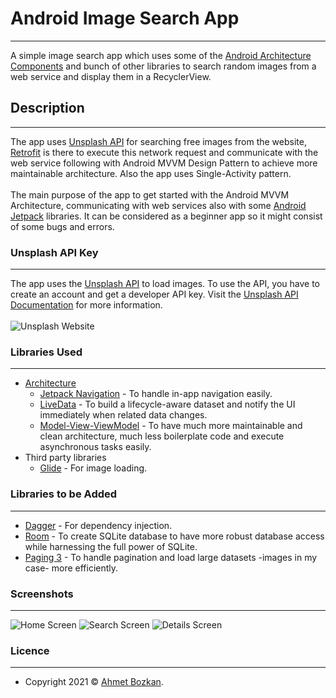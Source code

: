 # Android Image Search App 
---
A simple image search app which uses some of the <a href="https://developer.android.com/jetpack/guide" target="_blank">Android Architecture Components</a> and bunch of
other libraries to search random images from a web service and display them in a RecyclerView.

## Description
---
The app uses <a href="https://unsplash.com/" target="_blank">Unsplash API</a> for searching free images from the website, <a href="https://square.github.io/retrofit/" target="_blank">Retrofit</a> is there to execute this network request and communicate with the web service following with Android MVVM Design Pattern to achieve more maintainable architecture. Also the app uses Single-Activity pattern.
</br></br>
The main purpose of the app to get started with the Android MVVM Architecture, communicating with web services also with some <a href="https://developer.android.com/jetpack" target="_blank">Android Jetpack</a> libraries. It can be considered as a beginner app so it might consist of some bugs and errors.

### Unsplash API Key
---
The app uses the <a href="https://unsplash.com/" target="_blank">Unsplash API</a> to load images. To use the API, you have to create an account and get a developer API key. Visit the <a href="https://unsplash.com/documentation" target="_blank">Unsplash API Documentation</a> for more information.
</br></br>
![Unsplash Website](https://github.com/ahmetbozkan/Android-Image-Search-App-MVVM/blob/master/screenshots/unsplash.PNG)

### Libraries Used
---
- <a href="https://developer.android.com/jetpack/guide" target="_blank">Architecture</a>
  - <a href="https://developer.android.com/guide/navigation?gclid=Cj0KCQiAj9iBBhCJARIsAE9qRtB8q19xWrOMU0xmUn61XdeIv8N7920hIVv1NtWswr5ZegovD3HwUYsaAm2IEALw_wcB&gclsrc=aw.ds" target="_blank">Jetpack Navigation</a> - To handle in-app navigation easily.
  - <a href="https://developer.android.com/topic/libraries/architecture/livedata" target="_blank">LiveData</a> - To build a lifecycle-aware dataset and notify the UI immediately when related data changes.
  - <a href="https://developer.android.com/jetpack/guide" target="_blank">Model-View-ViewModel</a> - To have much more maintainable and clean architecture, much less boilerplate code and execute asynchronous tasks easily.
- Third party libraries
  - <a href="https://github.com/bumptech/glide" target="_blank">Glide</a> - For image loading.

### Libraries to be Added
---
- <a href="https://developer.android.com/training/dependency-injection" target="_blank">Dagger</a> - For dependency injection.
- <a href="https://developer.android.com/jetpack/androidx/releases/room?gclid=Cj0KCQiAj9iBBhCJARIsAE9qRtChvAxEUJ0dpFkx9Z0cAOCfpDjovGNB0AbJ05AA7NEdAyzKCAKT8_oaAk7QEALw_wcB&gclsrc=aw.ds" target="_blank">Room</a> - To create SQLite database to have more robust database access while harnessing the full power of SQLite.
- <a href="https://developer.android.com/topic/libraries/architecture/paging/v3-overview" target="_blank">Paging 3</a> - To handle pagination and load large datasets -images in my case- more efficiently.

### Screenshots
--- 
![Home Screen](https://github.com/ahmetbozkan/Android-Image-Search-App-MVVM/blob/master/screenshots/home_ss.PNG)    ![Search Screen](https://github.com/ahmetbozkan/Android-Image-Search-App-MVVM/blob/master/screenshots/search_ss.PNG) ![Details Screen](https://github.com/ahmetbozkan/Android-Image-Search-App-MVVM/blob/master/screenshots/details_ss.PNG)


### Licence
---
- Copyright 2021 © <a href="https://github.com/ahmetbozkan" target="_blank">Ahmet Bozkan</a>.
